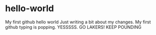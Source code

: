 # hello-world
My first github hello world
Just writing a bit about my changes. My first github typing is popping. 
YESSSSS. GO LAKERS!
KEEP POUNDING
